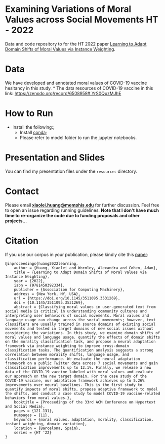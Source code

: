 # Examining Variations of Moral Values across Social Movements HT - 2022
Data and code repository to for the HT 2022 paper [Learning to Adapt Domain Shifts of Moral Values via Instance Weighting](https://dl.acm.org/doi/10.1145/3511095.3531269).


# Data
We have developed and annotated moral values of COVID-19 vaccine hesitancy in this study.
	* The data resources of COVID-19 vaccine in this link: https://zenodo.org/record/6508958#.YrS0QuzMJhE


# How to Run
* Install the following:;
  * Install [conda](https://www.anaconda.com/distribution/);
  * Please refer to model folder to run the jupyter notebooks.


# Presentation and Slides
You can find my presentation files under the `resources` directory.

# Contact
Please email **xiaolei.huang@memphis.edu** for further discussion. Feel free to open an issue regarding running guidelines. **Note that I don't have much time to re-organize the code due to funding proposals and other projects...**


# Citation
If you use our corpus in your publication, please kindly cite this [paper](https://dl.acm.org/doi/10.1145/3511095.3531269):

```
@inproceedings{huang2022learning,
	author = {Huang, Xiaolei and Wormley, Alexandra and Cohen, Adam},
	title = {Learning to Adapt Domain Shifts of Moral Values via Instance Weighting},
	year = {2022},
	isbn = {9781450392334},
	publisher = {Association for Computing Machinery},
	address = {New York, NY, USA},
	url = {https://doi.org/10.1145/3511095.3531269},
	doi = {10.1145/3511095.3531269},
	abstract = {Classifying moral values in user-generated text from social media is critical in understanding community cultures and interpreting user behaviors of social movements. Moral values and language usage can change across the social movements; however, text classifiers are usually trained in source domains of existing social movements and tested in target domains of new social issues without considering the variations. In this study, we examine domain shifts of moral values and language usage, quantify the effects of domain shifts on the morality classification task, and propose a neural adaptation framework via instance weighting to improve cross-domain classification tasks. The quantification analysis suggests a strong correlation between morality shifts, language usage, and classification performance. We evaluate the neural adaptation framework on a public Twitter data across 7 social movements and gain classification improvements up to 12.1%. Finally, we release a new data of the COVID-19 vaccine labeled with moral values and evaluate our approach on the new target domain. For the case study of the COVID-19 vaccine, our adaptation framework achieves up to 5.26% improvements over neural baselines. This is the first study to quantify impacts of moral shifts, propose adaptive framework to model the shifts, and conduct a case study to model COVID-19 vaccine-related behaviors from moral values.},
	booktitle = {Proceedings of the 33rd ACM Conference on Hypertext and Social Media},
	pages = {121–131},
	numpages = {11},
	keywords = {moral values, adaptation, morality, classification, instant weighting, domain variation},
	location = {Barcelona, Spain},
	series = {HT '22}
}
```
